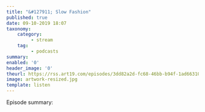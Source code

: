 ```yaml
---
title: "&#127911; Slow Fashion"
published: true
date: 09-10-2019 18:07
taxonomy:
    category:
         - stream
    tag:
         - podcasts
summary:
enabled: '0'
header_image: '0'
theurl: https://rss.art19.com/episodes/3dd82a2d-fc68-46bb-b94f-1ad66310ab26.mp3
image: artwork-resized.jpg
template: listen
---
```

 
Episode summary: 
